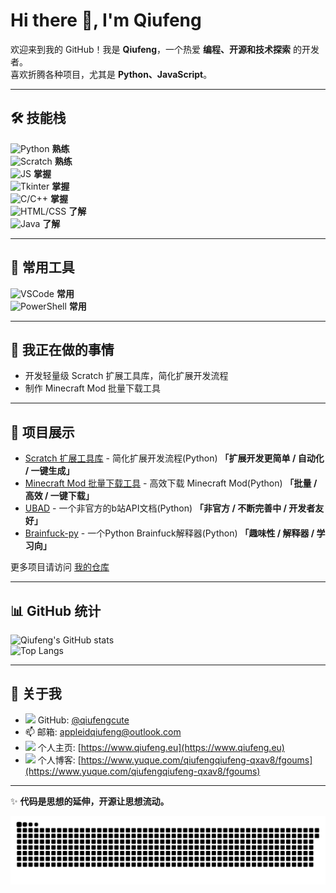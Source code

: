 # Hi there 👋, I'm Qiufeng

欢迎来到我的 GitHub！我是 **Qiufeng**，一个热爱 **编程、开源和技术探索** 的开发者。  
喜欢折腾各种项目，尤其是 **Python、JavaScript**。

---

## 🛠 技能栈

![Python](https://img.shields.io/badge/Python-★★★★★-blue) **熟练**  
![Scratch](https://img.shields.io/badge/Scratch-★★★★★-blue) **熟练**  
![JS](https://img.shields.io/badge/JavaScript-★★★★-blue) **掌握**  
![Tkinter](https://img.shields.io/badge/Tkinter-★★★-blue) **掌握**  
![C/C++](https://img.shields.io/badge/C/C++-★★★-blue) **掌握**  
![HTML/CSS](https://img.shields.io/badge/HTML/CSS-★★-blue) **了解**  
![Java](https://img.shields.io/badge/Java-★-F89820) **了解**

---

## 🧰 常用工具

![VSCode](https://img.shields.io/badge/VSCode-IDE-blue?logo=VisualStudioCode&logoColor=white) **常用**  
![PowerShell](https://img.shields.io/badge/PowerShell-COMMAND-blue?logo=PowerShell&logoColor=white) **常用**

---

## 🔭 我正在做的事情

- 开发轻量级 Scratch 扩展工具库，简化扩展开发流程  
- 制作 Minecraft Mod 批量下载工具   

---

## 🚀 项目展示

- [Scratch 扩展工具库](https://github.com/qiufengcute/ScratchExtensionTools) - 简化扩展开发流程(Python) **「扩展开发更简单 / 自动化 / 一键生成」**  
- [Minecraft Mod 批量下载工具](https://github.com/qiufengcute/Packnload) - 高效下载 Minecraft Mod(Python) **「批量 / 高效 / 一键下载」**  
- [UBAD](https://github.com/qiufengcute/unofficial-bilibili-apis-docs) - 一个非官方的b站API文档(Python) **「非官方 / 不断完善中 / 开发者友好」**  
- [Brainfuck-py](https://github.com/qiufengcute/brainfuck-py) - 一个Python Brainfuck解释器(Python) **「趣味性 / 解释器 / 学习向」**  

更多项目请访问 [我的仓库](https://github.com/qiufengcute?tab=repositories)  

---

## 📊 GitHub 统计

![Qiufeng's GitHub stats](https://github-readme-stats.vercel.app/api?username=qiufengcute&show_icons=true&theme=radical) 
<br>
![Top Langs](https://github-readme-stats.vercel.app/api/top-langs/?username=qiufengcute&layout=compact&theme=radical)

---

## 🔗 关于我

- <img src="https://github.githubassets.com/favicons/favicon.png" width="16"/> GitHub: [@qiufengcute](https://github.com/qiufengcute)  
- 📫 邮箱: [appleidqiufeng@outlook.com](mailto:appleidqiufeng@outlook.com)  
- <img src="https://cdn.simpleicons.org/googlechrome/4285F4" width="16"/> 个人主页: [https://www.qiufeng.eu](https://www.qiufeng.eu)  
- <img src="https://cdn.simpleicons.org/bookstack/0288D1" width="16"/> 个人博客: [https://www.yuque.com/qiufengqiufeng-qxav8/fgoums](https://www.yuque.com/qiufengqiufeng-qxav8/fgoums)  

---

✨ **代码是思想的延伸，开源让思想流动。**  

<picture>
  <source media="(prefers-color-scheme: dark)" srcset="github-snake-dark.svg">
  <source media="(prefers-color-scheme: light)" srcset="github-snake.svg">
  <img alt="贡献蛇" src="github-snake.svg">
</picture>

